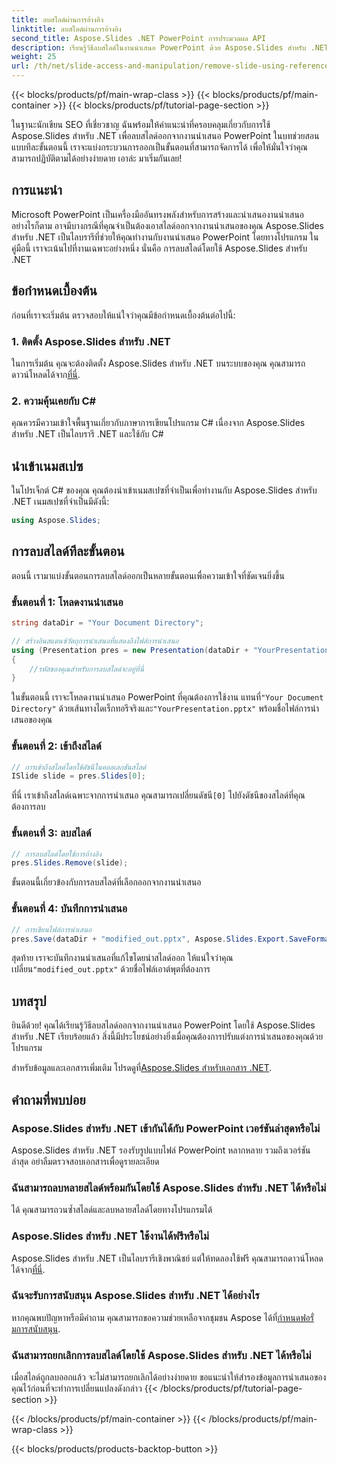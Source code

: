 ```yaml
---
title: ลบสไลด์ผ่านการอ้างอิง
linktitle: ลบสไลด์ผ่านการอ้างอิง
second_title: Aspose.Slides .NET PowerPoint การประมวลผล API
description: เรียนรู้วิธีลบสไลด์ในงานนำเสนอ PowerPoint ด้วย Aspose.Slides สำหรับ .NET ซึ่งเป็นไลบรารีอันทรงพลังสำหรับนักพัฒนา .NET
weight: 25
url: /th/net/slide-access-and-manipulation/remove-slide-using-reference/
---
```


{{< blocks/products/pf/main-wrap-class >}}
{{< blocks/products/pf/main-container >}}
{{< blocks/products/pf/tutorial-page-section >}}


ในฐานะนักเขียน SEO ที่เชี่ยวชาญ ฉันพร้อมให้คำแนะนำที่ครอบคลุมเกี่ยวกับการใช้ Aspose.Slides สำหรับ .NET เพื่อลบสไลด์ออกจากงานนำเสนอ PowerPoint ในบทช่วยสอนแบบทีละขั้นตอนนี้ เราจะแบ่งกระบวนการออกเป็นขั้นตอนที่สามารถจัดการได้ เพื่อให้มั่นใจว่าคุณสามารถปฏิบัติตามได้อย่างง่ายดาย เอาล่ะ มาเริ่มกันเลย!

## การแนะนำ

Microsoft PowerPoint เป็นเครื่องมืออันทรงพลังสำหรับการสร้างและนำเสนองานนำเสนอ อย่างไรก็ตาม อาจมีบางกรณีที่คุณจำเป็นต้องเอาสไลด์ออกจากงานนำเสนอของคุณ Aspose.Slides สำหรับ .NET เป็นไลบรารีที่ช่วยให้คุณทำงานกับงานนำเสนอ PowerPoint โดยทางโปรแกรม ในคู่มือนี้ เราจะเน้นไปที่งานเฉพาะอย่างหนึ่ง นั่นคือ การลบสไลด์โดยใช้ Aspose.Slides สำหรับ .NET

## ข้อกำหนดเบื้องต้น

ก่อนที่เราจะเริ่มต้น ตรวจสอบให้แน่ใจว่าคุณมีข้อกำหนดเบื้องต้นต่อไปนี้:

### 1. ติดตั้ง Aspose.Slides สำหรับ .NET

 ในการเริ่มต้น คุณจะต้องติดตั้ง Aspose.Slides สำหรับ .NET บนระบบของคุณ คุณสามารถดาวน์โหลดได้จาก[ที่นี่](https://releases.aspose.com/slides/net/).

### 2. ความคุ้นเคยกับ C#

คุณควรมีความเข้าใจพื้นฐานเกี่ยวกับภาษาการเขียนโปรแกรม C# เนื่องจาก Aspose.Slides สำหรับ .NET เป็นไลบรารี .NET และใช้กับ C#

## นำเข้าเนมสเปซ

ในโปรเจ็กต์ C# ของคุณ คุณต้องนำเข้าเนมสเปซที่จำเป็นเพื่อทำงานกับ Aspose.Slides สำหรับ .NET เนมสเปซที่จำเป็นมีดังนี้:

```csharp
using Aspose.Slides;
```

## การลบสไลด์ทีละขั้นตอน

ตอนนี้ เรามาแบ่งขั้นตอนการลบสไลด์ออกเป็นหลายขั้นตอนเพื่อความเข้าใจที่ชัดเจนยิ่งขึ้น

### ขั้นตอนที่ 1: โหลดงานนำเสนอ

```csharp
string dataDir = "Your Document Directory";

// สร้างอินสแตนซ์วัตถุการนำเสนอที่แสดงถึงไฟล์การนำเสนอ
using (Presentation pres = new Presentation(dataDir + "YourPresentation.pptx"))
{
    //รหัสของคุณสำหรับการลบสไลด์จะอยู่ที่นี่
}
```

 ในขั้นตอนนี้ เราจะโหลดงานนำเสนอ PowerPoint ที่คุณต้องการใช้งาน แทนที่`"Your Document Directory"` ด้วยเส้นทางไดเร็กทอรีจริงและ`"YourPresentation.pptx"` พร้อมชื่อไฟล์การนำเสนอของคุณ

### ขั้นตอนที่ 2: เข้าถึงสไลด์

```csharp
// การเข้าถึงสไลด์โดยใช้ดัชนีในคอลเลกชันสไลด์
ISlide slide = pres.Slides[0];
```

 ที่นี่ เราเข้าถึงสไลด์เฉพาะจากการนำเสนอ คุณสามารถเปลี่ยนดัชนี`[0]` ไปยังดัชนีของสไลด์ที่คุณต้องการลบ

### ขั้นตอนที่ 3: ลบสไลด์

```csharp
// การลบสไลด์โดยใช้การอ้างอิง
pres.Slides.Remove(slide);
```

ขั้นตอนนี้เกี่ยวข้องกับการลบสไลด์ที่เลือกออกจากงานนำเสนอ

### ขั้นตอนที่ 4: บันทึกการนำเสนอ

```csharp
// การเขียนไฟล์การนำเสนอ
pres.Save(dataDir + "modified_out.pptx", Aspose.Slides.Export.SaveFormat.Pptx);
```

 สุดท้าย เราจะบันทึกงานนำเสนอที่แก้ไขโดยนำสไลด์ออก ให้แน่ใจว่าคุณเปลี่ยน`"modified_out.pptx"` ด้วยชื่อไฟล์เอาต์พุตที่ต้องการ

## บทสรุป

ยินดีด้วย! คุณได้เรียนรู้วิธีลบสไลด์ออกจากงานนำเสนอ PowerPoint โดยใช้ Aspose.Slides สำหรับ .NET เรียบร้อยแล้ว สิ่งนี้มีประโยชน์อย่างยิ่งเมื่อคุณต้องการปรับแต่งการนำเสนอของคุณด้วยโปรแกรม

 สำหรับข้อมูลและเอกสารเพิ่มเติม โปรดดูที่[Aspose.Slides สำหรับเอกสาร .NET](https://reference.aspose.com/slides/net/).

## คำถามที่พบบ่อย

### Aspose.Slides สำหรับ .NET เข้ากันได้กับ PowerPoint เวอร์ชันล่าสุดหรือไม่
Aspose.Slides สำหรับ .NET รองรับรูปแบบไฟล์ PowerPoint หลากหลาย รวมถึงเวอร์ชันล่าสุด อย่าลืมตรวจสอบเอกสารเพื่อดูรายละเอียด

### ฉันสามารถลบหลายสไลด์พร้อมกันโดยใช้ Aspose.Slides สำหรับ .NET ได้หรือไม่
ได้ คุณสามารถวนซ้ำสไลด์และลบหลายสไลด์โดยทางโปรแกรมได้

### Aspose.Slides สำหรับ .NET ใช้งานได้ฟรีหรือไม่
 Aspose.Slides สำหรับ .NET เป็นไลบรารีเชิงพาณิชย์ แต่ให้ทดลองใช้ฟรี คุณสามารถดาวน์โหลดได้จาก[ที่นี่](https://releases.aspose.com/).

### ฉันจะรับการสนับสนุน Aspose.Slides สำหรับ .NET ได้อย่างไร
 หากคุณพบปัญหาหรือมีคำถาม คุณสามารถขอความช่วยเหลือจากชุมชน Aspose ได้ที่[กำหนดฟอรั่มการสนับสนุน](https://forum.aspose.com/).

### ฉันสามารถยกเลิกการลบสไลด์โดยใช้ Aspose.Slides สำหรับ .NET ได้หรือไม่
เมื่อสไลด์ถูกลบออกแล้ว จะไม่สามารถยกเลิกได้อย่างง่ายดาย ขอแนะนำให้สำรองข้อมูลการนำเสนอของคุณไว้ก่อนที่จะทำการเปลี่ยนแปลงดังกล่าว
{{< /blocks/products/pf/tutorial-page-section >}}

{{< /blocks/products/pf/main-container >}}
{{< /blocks/products/pf/main-wrap-class >}}

{{< blocks/products/products-backtop-button >}}
